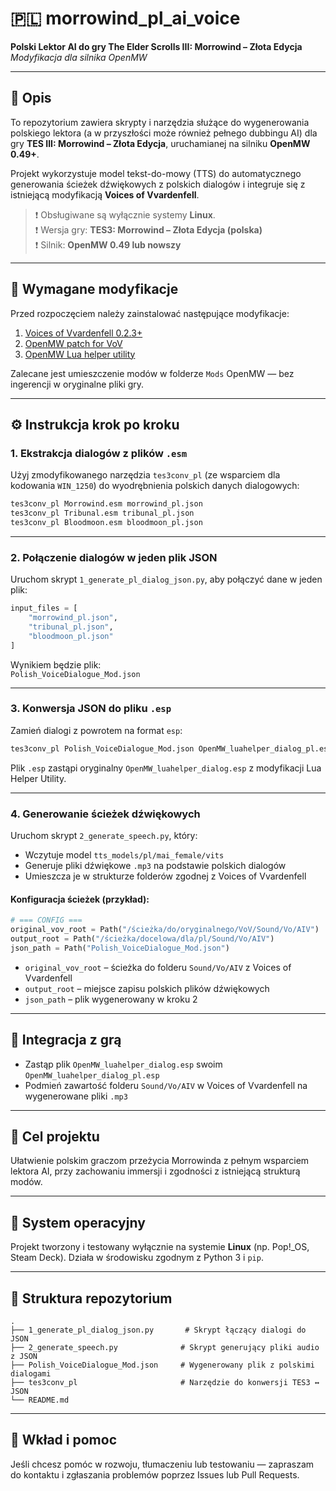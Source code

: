 # 🇵🇱 morrowind_pl_ai_voice

**Polski Lektor AI do gry The Elder Scrolls III: Morrowind – Złota Edycja**  
_Modyfikacja dla silnika OpenMW_

---

## 📜 Opis

To repozytorium zawiera skrypty i narzędzia służące do wygenerowania polskiego lektora (a w przyszłości może również pełnego dubbingu AI) dla gry **TES III: Morrowind – Złota Edycja**, uruchamianej na silniku **OpenMW 0.49+**.

Projekt wykorzystuje model tekst-do-mowy (TTS) do automatycznego generowania ścieżek dźwiękowych z polskich dialogów i integruje się z istniejącą modyfikacją **Voices of Vvardenfell**.

> ❗ Obsługiwane są wyłącznie systemy **Linux**.  
> ❗ Wersja gry: **TES3: Morrowind – Złota Edycja (polska)**  
> ❗ Silnik: **OpenMW 0.49 lub nowszy**

---

## 🧩 Wymagane modyfikacje

Przed rozpoczęciem należy zainstalować następujące modyfikacje:

1. [Voices of Vvardenfell 0.2.3+](https://www.nexusmods.com/morrowind/mods/52279?tab=files)  
2. [OpenMW patch for VoV](https://www.nexusmods.com/morrowind/mods/54137?tab=files)  
3. [OpenMW Lua helper utility](https://www.nexusmods.com/morrowind/mods/54629?tab=files)  

Zalecane jest umieszczenie modów w folderze `Mods` OpenMW — bez ingerencji w oryginalne pliki gry.

---

## ⚙️ Instrukcja krok po kroku

### 1. Ekstrakcja dialogów z plików `.esm`

Użyj zmodyfikowanego narzędzia `tes3conv_pl` (ze wsparciem dla kodowania `WIN_1250`) do wyodrębnienia polskich danych dialogowych:

```bash
tes3conv_pl Morrowind.esm morrowind_pl.json
tes3conv_pl Tribunal.esm tribunal_pl.json
tes3conv_pl Bloodmoon.esm bloodmoon_pl.json
```

---

### 2. Połączenie dialogów w jeden plik JSON

Uruchom skrypt `1_generate_pl_dialog_json.py`, aby połączyć dane w jeden plik:

```python
input_files = [
    "morrowind_pl.json",
    "tribunal_pl.json",
    "bloodmoon_pl.json"
]
```

Wynikiem będzie plik:  
`Polish_VoiceDialogue_Mod.json`

---

### 3. Konwersja JSON do pliku `.esp`

Zamień dialogi z powrotem na format `esp`:

```bash
tes3conv_pl Polish_VoiceDialogue_Mod.json OpenMW_luahelper_dialog_pl.esp
```

Plik `.esp` zastąpi oryginalny `OpenMW_luahelper_dialog.esp` z modyfikacji Lua Helper Utility.

---

### 4. Generowanie ścieżek dźwiękowych

Uruchom skrypt `2_generate_speech.py`, który:

- Wczytuje model `tts_models/pl/mai_female/vits`
- Generuje pliki dźwiękowe `.mp3` na podstawie polskich dialogów
- Umieszcza je w strukturze folderów zgodnej z Voices of Vvardenfell

#### Konfiguracja ścieżek (przykład):

```python
# === CONFIG ===
original_vov_root = Path("/ścieżka/do/oryginalnego/VoV/Sound/Vo/AIV")
output_root = Path("/ścieżka/docelowa/dla/pl/Sound/Vo/AIV")
json_path = Path("Polish_VoiceDialogue_Mod.json")
```

- `original_vov_root` – ścieżka do folderu `Sound/Vo/AIV` z Voices of Vvardenfell  
- `output_root` – miejsce zapisu polskich plików dźwiękowych  
- `json_path` – plik wygenerowany w kroku 2

---

## 🎯 Integracja z grą

- Zastąp plik `OpenMW_luahelper_dialog.esp` swoim `OpenMW_luahelper_dialog_pl.esp`
- Podmień zawartość folderu `Sound/Vo/AIV` w Voices of Vvardenfell na wygenerowane pliki `.mp3`

---

## 📌 Cel projektu

Ułatwienie polskim graczom przeżycia Morrowinda z pełnym wsparciem lektora AI, przy zachowaniu immersji i zgodności z istniejącą strukturą modów.

---

## 🐧 System operacyjny

Projekt tworzony i testowany wyłącznie na systemie **Linux** (np. Pop!\_OS, Steam Deck). Działa w środowisku zgodnym z Python 3 i `pip`.

---

## 📂 Struktura repozytorium

```
.
├── 1_generate_pl_dialog_json.py       # Skrypt łączący dialogi do JSON
├── 2_generate_speech.py              # Skrypt generujący pliki audio z JSON
├── Polish_VoiceDialogue_Mod.json     # Wygenerowany plik z polskimi dialogami
├── tes3conv_pl                       # Narzędzie do konwersji TES3 ↔ JSON
└── README.md
```

---

## 🤝 Wkład i pomoc

Jeśli chcesz pomóc w rozwoju, tłumaczeniu lub testowaniu — zapraszam do kontaktu i zgłaszania problemów poprzez Issues lub Pull Requests.
